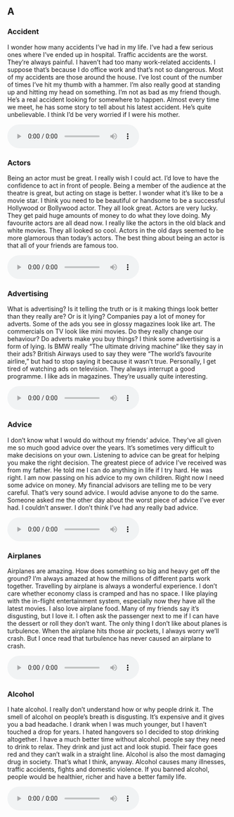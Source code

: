 ## A
### Accident
I wonder how many accidents I’ve had in my life. I’ve had a few serious ones where I’ve ended up in hospital. Traffic accidents are the worst. They’re always painful. I haven’t had too many work-related accidents. I suppose that’s because I do office work and that’s not so dangerous. Most of my accidents are those around the house. I’ve lost count of the number of times I’ve hit my thumb with a hammer. I’m also really good at standing up and hitting my head on something. I’m not as bad as my friend though. He’s a real accident looking for somewhere to happen. Almost every time we meet, he has some story to tell about his latest accident. He’s quite unbelievable. I think I’d be very worried if I were his mother.

<audio controls loop src="https://user-images.githubusercontent.com/8761991/133731161-5d714fdd-6be3-420b-ae96-bc52c0be63de.mp4">
</audio>

### Actors
Being an actor must be great. I really wish I could act. I’d love to have the confidence to act in front of people. Being a member of the audience at the theatre is great, but acting on stage is better. I wonder what it’s like to be a movie star. I think you need to be beautiful or handsome to be a successful Hollywood or Bollywood actor. They all look great. Actors are very lucky. They get paid huge amounts of money to do what they love doing. My favourite actors are all dead now. I really like the actors in the old black and white movies. They all looked so cool. Actors in the old days seemed to be more glamorous than today’s actors. The best thing about being an actor is that all of your friends are famous too.

<audio controls loop src="https://user-images.githubusercontent.com/8761991/133731271-723b7be3-07e9-4385-853c-fc92394a2ef4.mp4">
</audio>

### Advertising
What is advertising? Is it telling the truth or is it making things look better than they really are? Or is it lying? Companies pay a lot of money for adverts. Some of the ads you see in glossy magazines look like art. The commercials on TV look like mini movies. Do they really change our behaviour? Do adverts make you buy things? I think some advertising is a form of lying. Is BMW really “The ultimate driving machine” like they say in their ads? British Airways used to say they were “The world’s favourite airline,” but had to stop saying it because it wasn’t true. Personally, I get tired of watching ads on television. They always interrupt a good programme. I like ads in magazines. They’re usually quite interesting.

<audio controls loop src="https://user-images.githubusercontent.com/8761991/134269446-163b7981-970f-4c0b-a23b-027610a5e63e.mp4">
</audio>

### Advice
I don’t know what I would do without my friends’ advice. They’ve all given me so much good advice over the years. It’s sometimes very difficult to make decisions on your own. Listening to advice can be great for helping you make the right decision. The greatest piece of advice I’ve received was from my father. He told me I can do anything in life if I try hard. He was right. I am now passing on his advice to my own children. Right now I need some advice on money. My financial advisors are telling me to be very careful. That’s very sound advice. I would advise anyone to do the same. Someone asked me the other day about the worst piece of advice I’ve ever had. I couldn’t answer. I don’t think I’ve had any really bad advice.

<audio controls loop src="https://user-images.githubusercontent.com/8761991/134609097-db96a4ed-9e89-4eeb-9e90-c2474bd82264.mp4">
</audio>

### Airplanes
Airplanes are amazing. How does something so big and heavy get off the ground? I’m always amazed at how the millions of different parts work together. Travelling by airplane is always a wonderful experience. I don’t care whether economy class is cramped and has no space. I like playing with the in-flight entertainment system, especially now they have all the latest movies. I also love airplane food. Many of my friends say it’s disgusting, but I love it. I often ask the passenger next to me if I can have the dessert or roll they don’t want. The only thing I don’t like about planes is turbulence. When the airplane hits those air pockets, I always worry we’ll crash. But I once read that turbulence has never caused an airplane to crash.

<audio controls loop src="https://user-images.githubusercontent.com/8761991/137666674-3fb61a2b-533a-4b8a-abe9-da11c3eff2ec.mp4">
</audio>

### Alcohol
I hate alcohol. I really don’t understand how or why people drink it. The smell of alcohol on people’s breath is disgusting. It’s expensive and it gives you a bad headache. I drank when I was much younger, but I haven’t touched a drop for years. I hated hangovers so I decided to stop drinking altogether. I have a much better time without alcohol. people say they need to drink to relax. They drink and just act and look stupid. Their face goes red and they can’t walk in a straight line. Alcohol is also the most damaging drug in society. That’s what I think, anyway. Alcohol causes many illnesses, traffic accidents, fights and domestic violence. If you banned alcohol, people would be healthier, richer and have a better family life.

<audio controls loop src="https://user-images.githubusercontent.com/8761991/139188810-cb8bfe7e-8faf-47c0-9108-42fa84694012.mp4">
</audio>